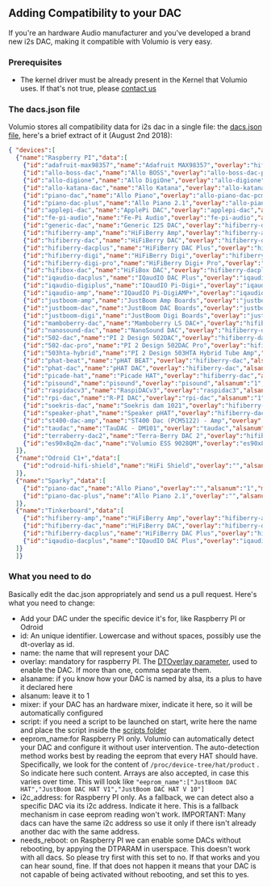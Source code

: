 ## Adding Compatibility to your DAC

If you're an hardware Audio manufacturer and you've developed a brand new i2s DAC, making it compatible with  Volumio is very easy.

### Prerequisites

* The kernel driver must be already present in the Kernel that Volumio uses. If that's not true, please [contact us](https://volumio.org/contact/)

### The dacs.json file

Volumio stores all compatibility data for i2s dac in a single file: the  [dacs.json file](https://github.com/volumio/Volumio2/blob/master/app/plugins/system_controller/i2s_dacs/dacs.json),
here's a brief extract of it (August 2nd 2018):

```json
{ "devices":[
  {"name":"Raspberry PI","data":[
    {"id":"adafruit-max98357","name":"Adafruit MAX98357","overlay":"hifiberry-dac","alsanum":"1","mixer":"","modules":"","script":"","needsreboot":"yes"},
    {"id":"allo-boss-dac","name":"Allo BOSS","overlay":"allo-boss-dac-pcm512x-audio","alsanum":"1","mixer":"Digital","modules":"","script":"","needsreboot":"yes"},
    {"id":"allo-digione","name":"Allo DigiOne","overlay":"allo-digione","alsanum":"1","mixer":"","modules":"","script":"","needsreboot":"yes"},
    {"id":"allo-katana-dac","name":"Allo Katana","overlay":"allo-katana-dac-audio","alsanum":"1","mixer":"Master","modules":"","script":"","needsreboot":"yes"},
    {"id":"piano-dac","name":"Allo Piano","overlay":"allo-piano-dac-pcm512x-audio","alsanum":"1","mixer":"Digital","modules":"","script":"","needsreboot":"yes"},
    {"id":"piano-dac-plus","name":"Allo Piano 2.1","overlay":"allo-piano-dac-plus-pcm512x-audio","alsanum":"1","mixer":"Digital","modules":"","script":"","needsreboot":"yes"},
    {"id":"applepi-dac","name":"ApplePi DAC","overlay":"applepi-dac","alsanum":"1","mixer":"","modules":"","script":"","needsreboot":"yes"},
    {"id":"fe-pi-audio","name":"Fe-Pi Audio","overlay":"fe-pi-audio","alsanum":"1","mixer":"PCM","modules":"","script":"","needsreboot":"yes"},
    {"id":"generic-dac","name":"Generic I2S DAC","overlay":"hifiberry-dac","alsanum":"1","mixer":"","modules":"","script":"","needsreboot":"yes"},
    {"id":"hifiberry-amp","name":"HiFiBerry Amp","overlay":"hifiberry-amp","alsanum":"1","mixer":"Master","modules":"","script":"","needsreboot":"yes"},
    {"id":"hifiberry-dac","name":"HiFiBerry DAC","overlay":"hifiberry-dac","alsanum":"1","mixer":"","modules":"","script":"","needsreboot":"yes"},
    {"id":"hifiberry-dacplus","name":"HiFiBerry DAC Plus","overlay":"hifiberry-dacplus","alsanum":"1","mixer":"Digital","modules":"","script":"","eeprom_name":"HiFiBerry DAC+","i2c_address":"4d","needsreboot":"no"},
    {"id":"hifiberry-digi","name":"HiFiBerry Digi","overlay":"hifiberry-digi","alsanum":"1","mixer":"","modules":"","script":"","needsreboot":"yes"},
    {"id":"hifiberry-digi-pro","name":"HiFiBerry Digi+ Pro","overlay":"hifiberry-digi-pro","alsanum":"1","mixer":"","modules":"","script":"","needsreboot":"no"},
    {"id":"hifibox-dac","name":"HiFiBox DAC","overlay":"hifiberry-dacplus","alsanum":"1","mixer":"Digital","modules":"","script":"","eeprom_name":["HiFiBox DAC HAT","HiFiBox DAC HAT V1","HiFiBox DAC HAT V 10"],"needsreboot":"no"},
    {"id":"iqaudio-dacplus","name":"IQaudIO DAC Plus","overlay":"iqaudio-dacplus,unmute_amp ","alsanum":"1","mixer":"Digital","modules":"","script":"iqamp-unmute.sh","i2c_address":"4c","needsreboot":"no"},
    {"id":"iqaudio-digiplus","name":"IQaudIO Pi-Digi+","overlay":"iqaudio-digi-wm8804-audio","alsanum":"1","mixer":"","modules":"","script":"","needsreboot":"yes"},	  
    {"id":"iqaudio-amp","name":"IQaudIO Pi-DigiAMP+","overlay":"iqaudio-dacplus,unmute_amp ","alsanum":"1","mixer":"Digital","modules":"","script":"iqamp-unmute.sh","needsreboot":"yes"},
    {"id":"justboom-amp","name":"JustBoom Amp Boards","overlay":"justboom-dac","alsanum":"1","mixer":"Digital","modules":"","script":"","eeprom_name":["JustBoom DAC HAT","JustBoom DAC HAT v1.1"],"needsreboot":"yes"},
    {"id":"justboom-dac","name":"JustBoom DAC Boards","overlay":"justboom-dac","alsanum":"1","mixer":"Digital","modules":"","script":"","eeprom_name":["JustBoom DAC HAT","JustBoom DAC HAT v1.1"],"needsreboot":"yes"},
    {"id":"justboom-digi","name":"JustBoom Digi Boards","overlay":"justboom-digi","alsanum":"1","mixer":"","modules":"","script":"","eeprom_name":["JustBoom Digi HAT","JustBoom Digi HAT v1.1"],"needsreboot":"yes"},
    {"id":"mamboberry-dac","name":"Mamboberry LS DAC+","overlay":"hifiberry-dac","alsanum":"1","mixer":"","modules":"","script":"","needsreboot":"yes"},
    {"id":"nanosound-dac","name":"NanoSound DAC","overlay":"hifiberry-dacplus","alsanum":"1","mixer":"Digital","modules":"","script":"","needsreboot":"no"},
    {"id":"502-dac","name":"PI 2 Design 502DAC","overlay":"hifiberry-dacplus","alsanum":"1","mixer":"Digital","modules":"","script":"","needsreboot":"yes"},
    {"id":"502-dac-pro","name":"PI 2 Design 502DAC Pro","overlay":"hifiberry-dacplus","alsanum":"1","mixer":"Digital","modules":"","script":"","needsreboot":"yes"},
    {"id":"503hta-hybrid","name":"PI 2 Design 503HTA Hybrid Tube Amp","overlay":"hifiberry-dac","alsanum":"1","mixer":"","modules":"","script":"","needsreboot":"yes"},
    {"id":"phat-beat","name":"pHAT BEAT","overlay":"hifiberry-dac","alsanum":"1","mixer":"","modules":"","script":"","needsreboot":"yes"},
    {"id":"phat-dac","name":"pHAT DAC","overlay":"hifiberry-dac","alsanum":"1","mixer":"","modules":"","script":"","needsreboot":"yes"},
    {"id":"picade-hat","name":"Picade HAT","overlay":"hifiberry-dac","alsanum":"1","mixer":"","modules":"","script":"","needsreboot":"yes","eeprom_name":["Picade HAT"]},
    {"id":"pisound","name":"pisound","overlay":"pisound","alsanum":"1","mixer":"","modules":"","script":"","needsreboot":"no"},
    {"id":"raspidacv3","name":"RaspiDACv3","overlay":"raspidac3","alsanum":"1","mixer":"Digital","modules":"","script":"","needsreboot":"yes"},
    {"id":"rpi-dac","name":"R-PI DAC","overlay":"rpi-dac","alsanum":"1","mixer":"Digital","modules":"","script":"","needsreboot":"yes"},
    {"id":"soekris-dac","name":"Soekris dam 1021","overlay":"hifiberry-dac","alsanum":"1","mixer":"","modules":"","script":"","needsreboot":"yes"},
    {"id":"speaker-phat","name":"Speaker pHAT","overlay":"hifiberry-dac","alsanum":"1","mixer":"","modules":"","script":"","needsreboot":"yes"},
    {"id":"st400-dac-amp","name":"ST400 Dac (PCM5122) - Amp","overlay":"iqaudio-dacplus","alsanum":"1","mixer":"Digital","modules":"","script":"","needsreboot":"yes"},
    {"id":"taudac","name":"TauDAC - DM101","overlay":"taudac","alsanum":"1","mixer":"","modules":"","script":"","eeprom_name":"TauDAC-DM101","needsreboot":"yes"},
    {"id":"terraberry-dac2","name":"Terra-Berry DAC 2","overlay":"hifiberry-dac","alsanum":"1","mixer":"","modules":"","script":"","needsreboot":"yes"},
    {"id":"es90x8q2m-dac","name":"Volumio ESS 9028QM","overlay":"es90x8q2m-dac","alsanum":"1","mixer":"Digital","modules":"","script":"","i2c_address":"48","needsreboot":"no"}
  ]},
  {"name":"Odroid C1+","data":[
    {"id":"odroid-hifi-shield","name":"HiFi Shield","overlay":"","alsanum":"2","mixer":"","modules":"","script":""}
  ]},
  {"name":"Sparky","data":[
	{"id":"piano-dac","name":"Allo Piano","overlay":"","alsanum":"1","mixer":"Digital","modules":["snd-soc-allo-piano-dac"],"script":"","needsreboot":"yes"},
	{"id":"piano-dac-plus","name":"Allo Piano 2.1","overlay":"","alsanum":"1","mixer":"Digital","modules":["snd-soc-allo-piano-dac-plus"],"script":"","needsreboot":"yes"}
  ]},
  {"name":"Tinkerboard","data":[
    {"id":"hifiberry-amp","name":"HiFiBerry Amp","overlay":"hifiberry-amp","alsanum":"1","mixer":"Master","modules":"","script":"","needsreboot":"yes"},
    {"id":"hifiberry-dac","name":"HiFiBerry DAC","overlay":"hifiberry-dac","alsanum":"1","mixer":"","modules":"","script":"","needsreboot":"yes"},
    {"id":"hifiberry-dacplus","name":"HiFiBerry DAC Plus","overlay":"hifiberry-dacplus","alsanum":"1","mixer":"Digital","modules":"","script":"","needsreboot":"yes"},
    {"id":"iqaudio-dacplus","name":"IQaudIO DAC Plus","overlay":"iqaudio-dacplus","alsanum":"1","mixer":"Digital","modules":"","script":"iqamp-unmute.sh","needsreboot":"yes"}
  ]}
  ]}
```


### What you need to do

Basically edit the dac.json appropriately and send us a pull request. Here's what you need to change:

* Add your DAC under the specific device it's for, like Raspberry PI or Odroid
* id: An unique identifier. Lowercase and without spaces, possibly use the dt-overlay as id.
* name: the name that will represent your DAC
* overlay: mandatory for raspberry PI. The [DTOverlay parameter](https://www.raspberrypi.org/documentation/configuration/device-tree.md),  used to enable the DAC. If more than one, comma separate them.
* alsaname: if you know how your DAC is named by alsa, its a plus to have it declared here
* alsanum: leave it to 1
* mixer: if your DAC has an hardware mixer, indicate it here, so it will be automatically configured
* script: if you need a script to be launched on start, write here the name and place the script inside the  [scripts folder](https://github.com/volumio/Volumio2/tree/master/app/plugins/system_controller/i2s_dacs/scripts)
* eeprom_name:for Raspberry PI only. Volumio can automatically detect your DAC and configure it without user intervention. The auto-detection method works best by reading the eeprom that every HAT should have. Specifically, we look for the content of `/proc/device-tree/hat/product` . So indicate here such content. Arrays are also accepted, in case this varies over time. This will look like `"eeprom_name":["JustBoom DAC HAT","JustBoom DAC HAT V1","JustBoom DAC HAT V 10"]`
* i2c_address: for Raspberry PI only. As a fallback, we can detect also a specific DAC via its i2c address. Indicate it here. This is a fallback mechanism in case eeprom reading won't work. IMPORTANT: Many dacs can have the same i2c address so use it only if there isn't  already another dac with the same address.
* needs_reboot: on Raspberry PI we can enable some DACs without rebooting, by appying the DTPARAM in userspace. This doesn't work with all dacs. So please try first with this set to no. If that works and you can hear sound, fine. If that does not happen it means that your DAC is not capable of being activated without rebooting, and set this to yes.
